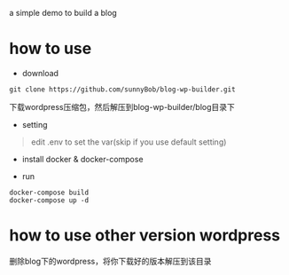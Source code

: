 a simple demo to build a blog

# how to use
- download
```
git clone https://github.com/sunnyBob/blog-wp-builder.git
```
下载wordpress压缩包，然后解压到blog-wp-builder/blog目录下
- setting
> edit .env to set the var(skip if you use default setting)

- install docker & docker-compose

- run
```
docker-compose build
docker-compose up -d
```

# how to use other version wordpress
删除blog下的wordpress，将你下载好的版本解压到该目录
